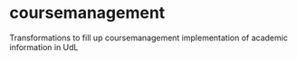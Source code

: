 # coursemanagement
Transformations to fill up coursemanagement implementation of academic information in UdL
